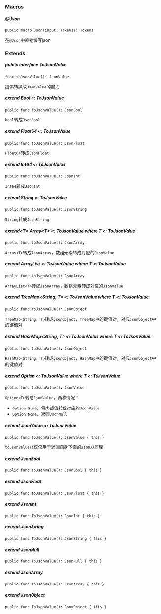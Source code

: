 ### Macros
##### @Json
```
public macro Json(input: Tokens): Tokens
```
在`@Json`中直接编写json
### Extends
##### public interface ToJsonValue
```
func toJsonValue(): JsonValue
```
提供转换成`JsonValue`的能力

##### extend Bool <: ToJsonValue
```
public func toJsonValue(): JsonBool
```
`bool`转成`JsonBool`

##### extend Float64 <: ToJsonValue
```
public func toJsonValue(): JsonFloat
```
`Float64`转成`JsonFloat`

##### extend Int64 <: ToJsonValue
```
public func toJsonValue(): JsonInt
```
`Int64`转成`JsonInt`

##### extend String <: ToJsonValue
```
public func toJsonValue(): JsonString
```
`String`转成`JsonString`

##### extend\<T> Array\<T> <: ToJsonValue where T <: ToJsonValue
```
public func toJsonValue(): JsonArray 
```
`Array<T>`转成`JsonArray`，数组元素转成对应的`JsonValue`


##### extend<T> ArrayList<T> <: ToJsonValue where T <: ToJsonValue
```
public func toJsonValue(): JsonArray
```
`ArrayList<T>`转成`JsonArray`，数组元素转成对应的`JsonValue`

##### extend<T> TreeMap<String, T> <: ToJsonValue where T <: ToJsonValue
```
public func toJsonValue(): JsonObject
```
`TreeMap<String, T>`转成`JsonObject`，`TreeMap`中的键值对，对应`JsonObject`中的键值对

##### extend<T> HashMap<String, T> <: ToJsonValue where T <: ToJsonValue
```
public func toJsonValue(): JsonObject
```
`HashMap<String, T>`转成`JsonObject`，`HashMap`中的键值对，对应`JsonObject`中的键值对

##### extend<T> Option<T> <: ToJsonValue where T <: ToJsonValue
```
public func toJsonValue(): JsonValue
```
`Option<T>`转成`JsonValue`，两种情况：
- `Option.Some`，将内部值转成对应的`JsonValue`
- `Option.None`，返回`JsonNull`

##### extend JsonValue <: ToJsonValue
```
public func toJsonValue(): JsonValue { this }
```
`toJsonValue()`仅仅用于返回自身下面的`JsonXX`同理
##### extend JsonBool 
```
public func ToJsonValue(): JsonBool { this }
```

##### extend JsonFloat 
```
public func ToJsonValue(): JsonFloat { this }
```

##### extend JsonInt 
```
public func ToJsonValue(): JsonInt { this }
```

##### extend JsonString 
```
public func ToJsonValue(): JsonString { this }
```

##### extend JsonNull 
```
public func ToJsonValue(): JsonNull { this }
```

##### extend JsonArray 
```
public func ToJsonValue(): JsonArray { this }
```

##### extend JsonObject 
```
public func ToJsonValue(): JsonObject { this }
```